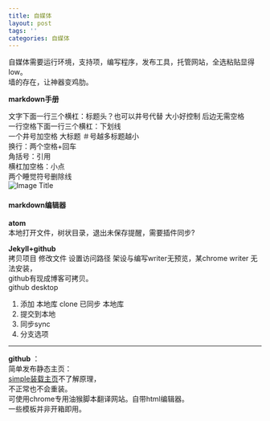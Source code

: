 ```yaml
---
title: 自媒体
layout: post
tags: ''
categories: 自媒体
---
```

自媒体需要运行环境，支持项，编写程序，发布工具，托管网站，全选粘贴显得low。  
墙的存在，让神器变鸡肋。

**markdown手册**

文字下面一行三个横杠：标题头？也可以井号代替 大小好控制   后边无需空格   
一行空格下面一行三个横杠：下划线  
一个井号加空格 大标题 ＃号越多标题越小     
换行：两个空格+回车  
角括号：引用  
横杠加空格：小点   
两个睡觉符号删除线   
![Image Title](https://1drv.ms/u/s!AjVFDygCmaKxigW9KMH7RGYcj0y6)
#### markdown编辑器

**atom**   
本地打开文件，树状目录，退出未保存提醒，需要插件同步?  

**Jekyll+github**    
拷贝项目 修改文件 设置访问路径
架设与编写writer无预览，某chrome writer 无法安装，    
github有现成博客可拷贝。  
github desktop  

1. 添加 本地库 clone 已同步 本地库  
2. 提交到本地  
3.  同步sync
4. 分支选项  


---
**github** ：  
简单发布静态主页：  
[simple装载主页](https://isnowfy.github.io/simple/)不了解原理，  
不正常也不会重装。   
可使用chrome专用油猴脚本翻译网站。自带html编辑器。  
一些模板并非开箱即用。